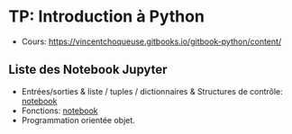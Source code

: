 # TP: Introduction à Python

* Cours: https://vincentchoqueuse.gitbooks.io/gitbook-python/content/

## Liste des Notebook Jupyter

* Entrées/sorties & liste / tuples / dictionnaires & Structures de contrôle: [notebook](./notebooks/introduction.ipynb)
* Fonctions: [notebook](./notebooks/fonctions.ipynb)
* Programmation orientée objet.

